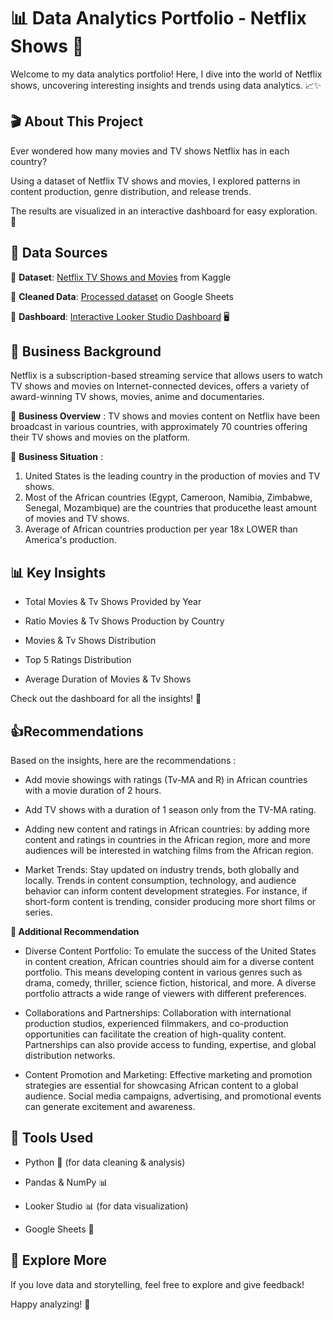 # 📊 Data Analytics Portfolio - Netflix Shows 🍿  

Welcome to my data analytics portfolio! Here, I dive into the world of Netflix shows, uncovering interesting insights and trends using data analytics. 📈✨  

## 🎬 About This Project  

Ever wondered how many movies and TV shows Netflix has in each country?

Using a dataset of Netflix TV shows and movies, I explored patterns in content production, genre distribution, and release trends.  

The results are visualized in an interactive dashboard for easy exploration. 🚀  

## 📂 Data Sources  

🔹 **Dataset**: [Netflix TV Shows and Movies](https://www.kaggle.com/datasets/shivamb/netflix-shows) from Kaggle  

🔹 **Cleaned Data**: [Processed dataset](https://docs.google.com/spreadsheets/d/1EobQAK9X6mf9jLRXRcfSZ-K-XWZi8KTv3XUed4mTOlE/edit?usp=sharing) on Google Sheets  

🔹 **Dashboard**: [Interactive Looker Studio Dashboard](https://lookerstudio.google.com/reporting/55de6906-f392-4f03-8a1c-497728c10886) 🖥️  

## 📝 Business Background

Netflix is a subscription-based streaming service that allows users to watch TV shows and movies on Internet-connected devices, offers a variety of award-winning TV shows, movies, anime and documentaries.

🔹 **Business Overview** : TV shows and movies content on Netflix have been broadcast in various countries, with approximately 70 countries offering their TV shows and movies on the platform.

🔹 **Business Situation** : 

1. United States is the leading country in the production of movies and TV shows.
2. Most of the African countries (Egypt, Cameroon, Namibia, Zimbabwe, Senegal, Mozambique) are the countries that producethe least amount of movies and TV shows.
3. Average of African countries production per year 18x LOWER than America's production. 

## 📊 Key Insights  

- Total Movies & Tv Shows Provided by Year

- Ratio Movies & Tv Shows Production by Country
  
- Movies & Tv Shows Distribution
  
- Top 5 Ratings Distribution
  
- Average Duration of Movies & Tv Shows

Check out the dashboard for all the insights! 🎯  

## 👍Recommendations

Based on the insights, here are the recommendations :
- Add movie showings with ratings (Tv-MA and R) in African countries with a movie duration of 2 hours.
  
- Add TV shows with a duration of 1 season only from the TV-MA rating.
  
- Adding new content and ratings in African countries: by adding more content and ratings in countries in the African region, more and more audiences will be interested in watching films from the African region.
  
- Market Trends: Stay updated on industry trends, both globally and locally. Trends in content consumption, technology, and audience behavior can inform content development strategies. For instance, if short-form content is trending, consider producing more short films or series.

**🌟 Additional Recommendation**
- Diverse Content Portfolio: To emulate the success of the United States in content creation, African countries should aim for a diverse content portfolio. This means developing content in various genres such as drama, comedy, thriller, science fiction, historical, and more. A diverse portfolio attracts a wide range of viewers with different preferences.
  
- Collaborations and Partnerships: Collaboration with international production studios, experienced filmmakers, and co-production opportunities can facilitate the creation of high-quality content. Partnerships can also provide access to funding, expertise, and global distribution networks.
  
- Content Promotion and Marketing: Effective marketing and promotion strategies are essential for showcasing African content to a global audience. Social media campaigns, advertising, and promotional events can generate excitement and awareness.

## 🚀 Tools Used  

- Python 🐍 (for data cleaning & analysis)  

- Pandas & NumPy 📊  

- Looker Studio 📊 (for data visualization)  

- Google Sheets 📑  

## 👀 Explore More  

If you love data and storytelling, feel free to explore and give feedback!  

Happy analyzing! 🎉  
